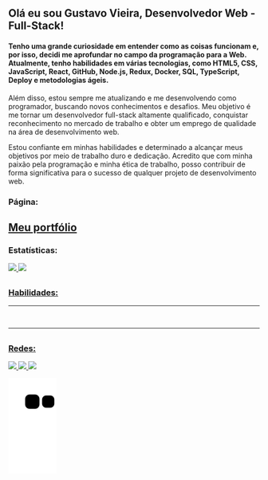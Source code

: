 <img
  height="auto" width="auto"
  src="https://media.licdn.com/dms/image/D4D16AQG9FCZeRxkZfw/profile-displaybackgroundimage-shrink_350_1400/0/1671031063512?e=1684972800&v=beta&t=dczfvGDlH6c3s3PpUWajb3BCswsrqIwGRcU8FJ4Riy0"
  data-canonical-src="[https://www.vectorlogo.zone/logos/eslint/eslint-icon.svg](https://media.licdn.com/dms/image/D4D16AQG9FCZeRxkZfw/profile-displaybackgroundimage-shrink_350_1400/0/1671031063512?e=1684972800&v=beta&t=dczfvGDlH6c3s3PpUWajb3BCswsrqIwGRcU8FJ4Riy0)"
  alt=""
/>
## Olá eu sou Gustavo Vieira, Desenvolvedor Web - Full-Stack!
#### Tenho uma grande curiosidade em entender como as coisas funcionam e, por isso, decidi me aprofundar no campo da programação para a Web. Atualmente, tenho habilidades em várias tecnologias, como HTML5, CSS, JavaScript, React, GitHub, Node.js, Redux, Docker, SQL, TypeScript, Deploy e metodologias ágeis.

Além disso, estou sempre me atualizando e me desenvolvendo como programador, buscando novos conhecimentos e desafios. Meu objetivo é me tornar um desenvolvedor full-stack altamente qualificado, conquistar reconhecimento no mercado de trabalho e obter um emprego de qualidade na área de desenvolvimento web.

Estou confiante em minhas habilidades e determinado a alcançar meus objetivos por meio de trabalho duro e dedicação. Acredito que com minha paixão pela programação e minha ética de trabalho, posso contribuir de forma significativa para o sucesso de qualquer projeto de desenvolvimento web.
### Página:
## <a href="https://gusvioli.github.io/">Meu portfólio</a>
### Estatísticas:
 <div style="flex-direction: row; color: rgb(255, 196, 0);">
  <a href="https://github.com/Gusvioli">
  <img height="160em" src="https://github-readme-stats.vercel.app/api?username=Gusvioli&show_icons=true&theme=dark&include_all_commits=true&count_private=true&border_radius=30&locale=pt-br&cache_seconds=7200&card_width=500&line_height=30"/>
  <img height="160em" src="https://github-readme-stats.vercel.app/api/top-langs/?username=Gusvioli&layout=compact&langs_count=7&theme=dark&include_all_commits=true&count_private=true&border_radius=20&locale=pt-br&cache_seconds=7200&card_width=350"/>
</div>

##
### Habilidades:
<table width="720px">
      <tbody>
      <tr valign="top">
          <td width="110px" align="center">
            <img
              height="auto" width="auto" src="https://www.vectorlogo.zone/logos/eslint/eslint-ar21.svg"
              data-canonical-src="https://www.vectorlogo.zone/logos/eslint/eslint-icon.svg"
              alt=""
            />
          </td>
          <td width="110px" align="center">
          <img
            height="auto" width="auto"
            src="https://camo.githubusercontent.com/7b7f04b16cc2d2d4a32985710e4d640985337a32bbb1e60cdacede2c8a4ae57b/68747470733a2f2f63646e2e776f726c64766563746f726c6f676f2e636f6d2f6c6f676f732f72656475782e737667"
            data-canonical-src="https://www.vectorlogo.zone/logos/eslint/eslint-icon.svg"
            alt=""
          />
        </td>
        <td width="110px" align="center">
          <img
            height="auto" width="auto"
            src="https://www.vectorlogo.zone/logos/jestjsio/jestjsio-ar21.svg"
            data-canonical-src="https://www.vectorlogo.zone/logos/eslint/eslint-icon.svg"
            alt=""
          />
        </td>
        <td width="110px" align="center">
          <img
            height="auto" width="auto"
            src="https://www.vectorlogo.zone/logos/javascript/javascript-ar21.svg"
            data-canonical-src="https://www.vectorlogo.zone/logos/eslint/eslint-icon.svg"
            alt=""
          />
        </td>
        <td width="110px" align="center">
          <img
            height="auto" width="auto"
            src="https://www.vectorlogo.zone/logos/github/github-ar21.svg"
            data-canonical-src="https://www.vectorlogo.zone/logos/eslint/eslint-icon.svg"
            alt=""
          />
        </td>
        <td width="110px" align="center">
          <img
            height="auto" width="auto"
            src="https://www.vectorlogo.zone/logos/git-scm/git-scm-ar21.svg"
            data-canonical-src="https://www.vectorlogo.zone/logos/eslint/eslint-icon.svg"
            alt=""
          />
        </td>
        <td width="110px" align="center">
          <img
            height="auto" width="auto"
            src="https://camo.githubusercontent.com/aa85cea585880ae694b4fe8dde116d092b8907d6351c71fcd76f00f7586fad72/68747470733a2f2f74657374696e672d6c6962726172792e636f6d2f696d672f6f63746f7075732d313238783132382e706e67"
            data-canonical-src="https://www.vectorlogo.zone/logos/eslint/eslint-icon.svg"
            alt=""
          />
        </td>
        <td width="110px" align="center">
          <img
            height="auto" width="auto"
            src="https://www.vectorlogo.zone/logos/reactjs/reactjs-ar21.svg"
            data-canonical-src="https://www.vectorlogo.zone/logos/eslint/eslint-icon.svg"
            alt=""
          />
        </td>
        <td width="110px" align="center">
          <img
            height="auto" width="auto"
            src="https://www.vectorlogo.zone/logos/w3_css/w3_css-ar21.svg"
            data-canonical-src="https://www.vectorlogo.zone/logos/eslint/eslint-icon.svg"
            alt=""
          />
        </td>
        </tr>
      <tr valign="top">
        <td width="110px" align="center">
          <img
            height="auto" width="auto"
            src="https://www.vectorlogo.zone/logos/w3_html5/w3_html5-ar21.svg"
            data-canonical-src="https://www.vectorlogo.zone/logos/eslint/eslint-icon.svg"
            alt=""
          />
        </td>
        <td width="110px" align="center">
          <img
            height="auto" width="auto"
            src="https://www.vectorlogo.zone/logos/docker/docker-official.svg"
            data-canonical-src="https://www.vectorlogo.zone/logos/eslint/eslint-icon.svg"
            alt=""
          />
        </td>
        <td width="110px" align="center">
          <img
            height="auto" width="auto"
            src="https://www.vectorlogo.zone/logos/mysql/mysql-official.svg"
            data-canonical-src="https://www.vectorlogo.zone/logos/eslint/eslint-icon.svg"
            alt=""
          />
        </td>
        <td width="110px" align="center">
          <img
            height="auto" width="auto"
            src="https://www.vectorlogo.zone/logos/mongodb/mongodb-ar21.svg"
            data-canonical-src="https://www.vectorlogo.zone/logos/eslint/eslint-icon.svg"
            alt=""
          />
        </td>
        <td width="110px" align="center">
          <img
            height="auto" width="auto"
            src="https://www.vectorlogo.zone/logos/sequelizejs/sequelizejs-ar21.svg"
            data-canonical-src="https://www.vectorlogo.zone/logos/eslint/eslint-icon.svg"
            alt=""
          />
        </td>
        <td width="110px" align="center">
          <img
            height="auto" width="auto"
            src="https://www.vectorlogo.zone/logos/nodejs/nodejs-ar21.svg"
            data-canonical-src="https://www.vectorlogo.zone/logos/eslint/eslint-icon.svg"
            alt=""
          />
        </td>
        <td width="110px" align="center">
          <img
            height="auto" width="auto"
            src="https://www.vectorlogo.zone/logos/typescriptlang/typescriptlang-ar21.svg"
            data-canonical-src="https://www.vectorlogo.zone/logos/eslint/eslint-icon.svg"
            alt=""
          />
        </td>
        <td width="110px" align="center">
          <img
            height="auto" width="auto"
            src="https://www.vectorlogo.zone/logos/python/python-ar21.svg"
            data-canonical-src="https://www.vectorlogo.zone/logos/eslint/eslint-icon.svg"
            alt=""
          />
        </td>
      </tr>
    </tbody>
</table>

  ##
  ### Redes:
 
<div> 
  <a href="https://www.instagram.com/kalyel2017/" target="_blank">
    <img src="https://img.shields.io/badge/-Instagram-%23E4405F?style=for-the-badge&logo=instagram&logoColor=white" target="_blank">
  </a>
 	<a href = "mailto:gustavovieiradeoliveira@gmail.com">
      <img src="https://img.shields.io/badge/-Gmail-%23333?style=for-the-badge&logo=gmail&logoColor=white" target="_blank">
  </a>
  <a href="https://www.linkedin.com/in/gustavo-vieira-7a52b96a/" target="_blank">
    <img src="https://img.shields.io/badge/-LinkedIn-%230077B5?style=for-the-badge&logo=linkedin&logoColor=white" target="_blank">
  </a> 
  
 ![Snake animation](https://github.com/Gusvioli/Gusvioli/blob/output/github-contribution-grid-snake.svg)
</div>
 
